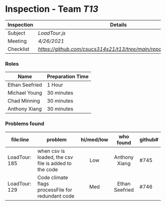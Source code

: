 # Inspection - Team *T13* 
 
| Inspection | Details |
| ----- | ----- |
| Subject | *LoadTour.js* |
| Meeting | *4/26/2021* |
| Checklist | *https://github.com/csucs314s21/t13/tree/main/reports/checklist.md* |

### Roles

| Name | Preparation Time |
| ---- | ---- |
| Ethan Seefried | 1 Hour |
| Michael Young |  30 minutes |
| Chad Minning | 30 minutes |
| Anthony Xiang | 30 minutes |

### Problems found

| file:line | problem | hi/med/low | who found | github#  |
| --- | --- | :---: | :---: | --- |
| LoadTour: 185 | when csv is loaded, the csv file is added to the code | Low | Anthony Xiang | #745|
| LoadTour: 129 | Code climate flags processFile for redundant code | Med | Ethan Seefried | #746 |
